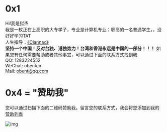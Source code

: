 # 0x1
Hi!我是狱杰<br/>
我是一枚正在上高职的大专学子，专业是计算机专业；职高的一名普通学生，，没好好学习TAT<br/>
人生指导：[《Clannad》](https://www.bilibili.com/bangumi/play/ss1177/)<br/>
**坚持一个中国！反对台独、港独势力！台湾和香港永远是中国的一部分！！！**
如果您有任何需要帮助或者其他事宜，可以通过下面的联系方式找到我<br/>
QQ: 1283224552<br/>
WeChat: obentcn<br/>
Mail: obent@qq.com
# 0x4 = "赞助我"

您可以通过扫描下面的二维码赞助我。留言您的联系方式，我会将您添加到我的 [赞助列表](https://i.yujienb.cn/help.html)

![img](https://cdn.jsdelivr.net/gh/obentnet/imXinJieCDN@0.0.1/public/help.jpg)
